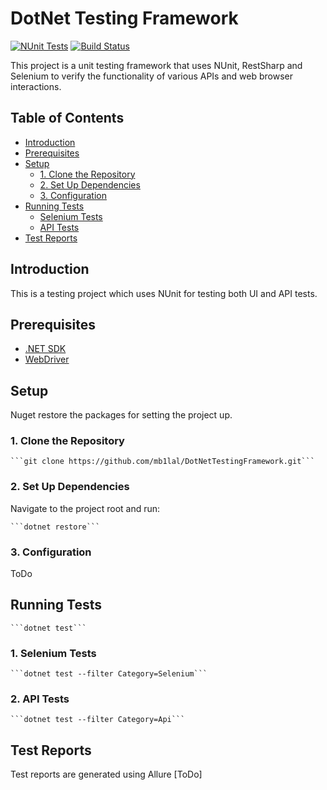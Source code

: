 # DotNet Testing Framework

[![NUnit Tests](https://github.com/MB1lal/DotNetTestingFramework/actions/workflows/dotnet-desktop.yml/badge.svg?branch=master)](https://github.com/MB1lal/DotNetTestingFramework/actions/workflows/dotnet-desktop.yml)
[![Build Status](https://dev.azure.com/mb1lal/DesktopTest/_apis/build/status%2FMB1lal.DotNetTestingFramework?branchName=master)](https://dev.azure.com/mb1lal/DesktopTest/_build/latest?definitionId=3&branchName=master)

This project is a unit testing framework that uses NUnit, RestSharp and Selenium to verify the functionality of various APIs and web browser interactions.

## Table of Contents

- [Introduction](#introduction)
- [Prerequisites](#prerequisites)
- [Setup](#setup)
  - [1. Clone the Repository](#1-clone-the-repository)
  - [2. Set Up Dependencies](#2-set-up-dependencies)
  - [3. Configuration](#3-configuration)
- [Running Tests](#running-tests)
  - [Selenium Tests](#selenium-tests)
  - [API Tests](#api-tests)
- [Test Reports](#test-reports)

## Introduction
This is a testing project which uses NUnit for testing both UI and API tests.

## Prerequisites

- [.NET SDK](https://dotnet.microsoft.com/download)
- [WebDriver](https://www.selenium.dev/documentation/en/webdriver/driver_requirements/#quick-reference)

## Setup

Nuget restore the packages for setting the project up.

### 1. Clone the Repository

	```git clone https://github.com/mb1lal/DotNetTestingFramework.git```

### 2. Set Up Dependencies
Navigate to the project root and run:
	
	```dotnet restore```

### 3. Configuration
ToDo

## Running Tests
	
	```dotnet test```

### 1. Selenium Tests

	```dotnet test --filter Category=Selenium```

### 2. API Tests

	```dotnet test --filter Category=Api```

## Test Reports
Test reports are generated using Allure [ToDo]


